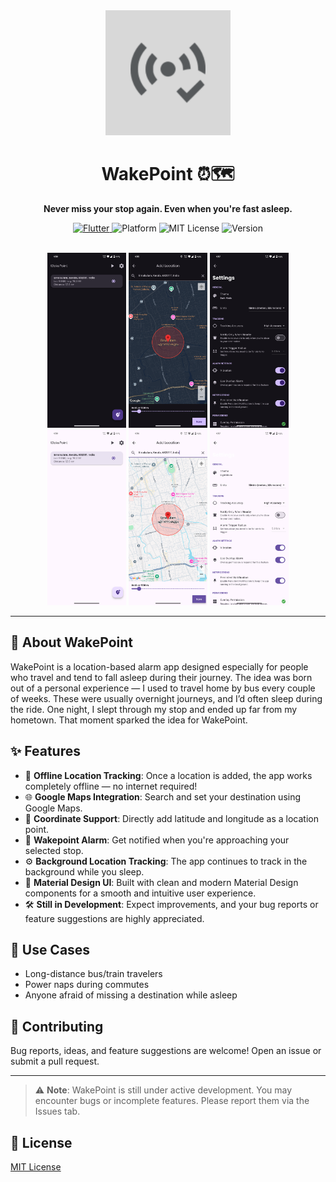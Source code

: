 <div align="center">

<a href="https://github.com/leywino/wakepoint">
  <img src=".github/readme_images/logo.png" alt="WakePoint icon" height="200px" width="200px" />
</a>

# WakePoint ⏰🗺️

**Never miss your stop again. Even when you're fast asleep.**

</div>

<p align="center">
  <a href="https://flutter.dev">
    <img src="https://img.shields.io/badge/Flutter-Framework-blue?logo=flutter" alt="Flutter" />
  </a>
  <img src="https://img.shields.io/badge/Platform-Android-lightgrey" alt="Platform" />
  <img src="https://img.shields.io/badge/License-MIT-yellow.svg" alt="MIT License" />
  <img src="https://img.shields.io/badge/version-0.5.1-blue" alt="Version" />
</p>

<p align="center">
  <br>
  <img width="25%" src=".github/readme_images/Screenshot_Dark1.png"" alt="home screen page dark">
  <img width="25%" src=".github/readme_images/Screenshot_Dark2.png"" alt="add location page dart">
  <img width="25%" src=".github/readme_images/Screenshot_Dark3.png"" alt="settings page dark">
  <br/>
  <img width="25%" src=".github/readme_images/Screenshot_Light1.png" alt="home screen page light">
  <img width="25%" src=".github/readme_images/Screenshot_Light2.png" alt="add location page light">
  <img width="25%" src=".github/readme_images/Screenshot_Light3.png" alt="settings page light">
</p>

---

## 🚀 About WakePoint

WakePoint is a location-based alarm app designed especially for people who travel and tend to fall asleep during their journey. The idea was born out of a personal experience — I used to travel home by bus every couple of weeks. These were usually overnight journeys, and I’d often sleep during the ride. One night, I slept through my stop and ended up far from my hometown. That moment sparked the idea for WakePoint.

## ✨ Features

* 📍 **Offline Location Tracking**: Once a location is added, the app works completely offline — no internet required!
* 🌐 **Google Maps Integration**: Search and set your destination using Google Maps.
* 🎯 **Coordinate Support**: Directly add latitude and longitude as a location point.
* 🔔 **Wakepoint Alarm**: Get notified when you're approaching your selected stop.
* ⚙️ **Background Location Tracking**: The app continues to track in the background while you sleep.
* 🎨 **Material Design UI**: Built with clean and modern Material Design components for a smooth and intuitive user experience.
* 🛠️ **Still in Development**: Expect improvements, and your bug reports or feature suggestions are highly appreciated.

## 📱 Use Cases

* Long-distance bus/train travelers
* Power naps during commutes
* Anyone afraid of missing a destination while asleep

## 💬 Contributing

Bug reports, ideas, and feature suggestions are welcome! Open an issue or submit a pull request.

---

> ⚠️ **Note**: WakePoint is still under active development. You may encounter bugs or incomplete features. Please report them via the Issues tab.

## 📌 License

[MIT License](LICENSE)